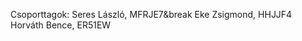 Csoporttagok: Seres László, MFRJE7&break
              Eke Zsigmond, HHJJF4
              Horváth Bence, ER51EW
